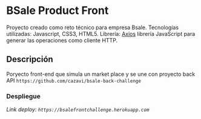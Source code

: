# BSale Product Front
  Proyecto creado como reto técnico para empresa Bsale.
Tecnologías utilizadas: Javascript, CSS3, HTML5.
Librería: [Axios](https://axios-http.com/) librería JavaScript para generar las operaciones como cliente HTTP.

## Descripción
  Poryecto front-end que simula un market place y se une con proyecto back API `https://github.com/cazavi/bsale-back-challenge`

### Despliegue


_Link deploy: `https://bsalefrontchallenge.herokuapp.com`_



